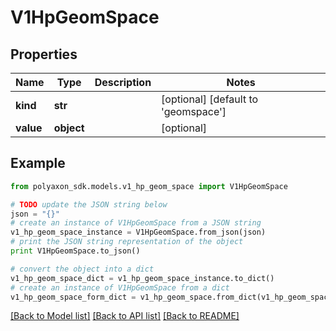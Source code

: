# V1HpGeomSpace


## Properties
Name | Type | Description | Notes
------------ | ------------- | ------------- | -------------
**kind** | **str** |  | [optional] [default to 'geomspace']
**value** | **object** |  | [optional] 

## Example

```python
from polyaxon_sdk.models.v1_hp_geom_space import V1HpGeomSpace

# TODO update the JSON string below
json = "{}"
# create an instance of V1HpGeomSpace from a JSON string
v1_hp_geom_space_instance = V1HpGeomSpace.from_json(json)
# print the JSON string representation of the object
print V1HpGeomSpace.to_json()

# convert the object into a dict
v1_hp_geom_space_dict = v1_hp_geom_space_instance.to_dict()
# create an instance of V1HpGeomSpace from a dict
v1_hp_geom_space_form_dict = v1_hp_geom_space.from_dict(v1_hp_geom_space_dict)
```
[[Back to Model list]](../README.md#documentation-for-models) [[Back to API list]](../README.md#documentation-for-api-endpoints) [[Back to README]](../README.md)


